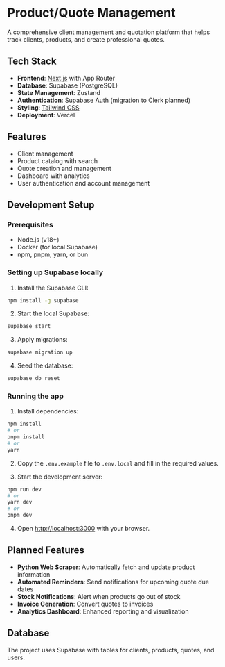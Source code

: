 # Product/Quote Management

A comprehensive client management and quotation platform that helps track clients, products, and create professional quotes.

## Tech Stack

- **Frontend**: [Next.js](https://nextjs.org) with App Router
- **Database**: Supabase (PostgreSQL)
- **State Management**: Zustand
- **Authentication**: Supabase Auth (migration to Clerk planned)
- **Styling**: [Tailwind CSS](https://tailwindcss.com)
- **Deployment**: Vercel

## Features

- Client management
- Product catalog with search
- Quote creation and management
- Dashboard with analytics
- User authentication and account management

## Development Setup

### Prerequisites

- Node.js (v18+)
- Docker (for local Supabase)
- npm, pnpm, yarn, or bun

### Setting up Supabase locally

1. Install the Supabase CLI:
```bash
npm install -g supabase
```

2. Start the local Supabase:
```bash
supabase start
```

3. Apply migrations:
```bash
supabase migration up
```

4. Seed the database:
```bash
supabase db reset
```

### Running the app

1. Install dependencies:
```bash
npm install
# or
pnpm install
# or
yarn
```

2. Copy the `.env.example` file to `.env.local` and fill in the required values.

3. Start the development server:
```bash
npm run dev
# or
yarn dev
# or
pnpm dev
```

4. Open [http://localhost:3000](http://localhost:3000) with your browser.

## Planned Features

- **Python Web Scraper**: Automatically fetch and update product information
- **Automated Reminders**: Send notifications for upcoming quote due dates
- **Stock Notifications**: Alert when products go out of stock
- **Invoice Generation**: Convert quotes to invoices
- **Analytics Dashboard**: Enhanced reporting and visualization

## Database

The project uses Supabase with tables for clients, products, quotes, and users.